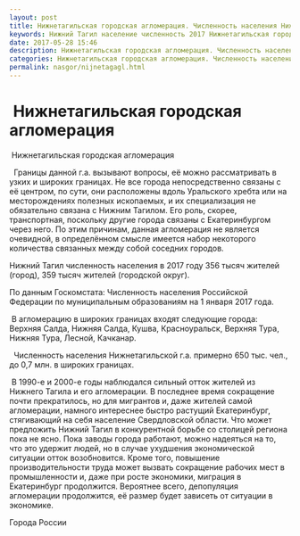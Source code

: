 ```yaml
---
layout: post
title: Нижнетагильская городская агломерация. Численность населения Нижнего Тагила
keywords: Нижний Тагил население численность 2017 Нижнетагильская городская агломерация
date: 2017-05-28 15:46
description: Нижнетагильская городская агломерация. Численность населения Нижнего Тагила 2017
categories: Нижнетагильская городская агломерация. Численность населения Нижнего Тагила 2017
permalink: nasgor/nijnetagagl.html
---
```


#  Нижнетагильская городская агломерация



 Нижнетагильская городская агломерация



  Границы данной г.а. вызывают вопросы, её можно рассматривать в узких и широких границах. 
Не все города непосредственно связаны с её центром, по сути, они расположены вдоль Уральского хребта или на месторождениях полезных ископаемых, и их специализация не обязательно связана с Нижним Тагилом. Его роль, скорее, транспортная, поскольку другие города связаны с Екатеринбургом через него.  По этим причинам, данная агломерация не является очевидной, в определённом смысле имеется набор некоторого количества связанных между собой соседних городов.




Нижний Тагил численность населения в 2017 году 356  тысяч жителей (город), 359 тысяч жителей (городской округ).
 



По данным Госкомстата: Численность населения Российской Федерации по муниципальным образованиям на 1 января 2017 года.



 В агломерацию в широких границах входят следующие города: Верхняя Салда, Нижняя Салда, Кушва, Красноуральск, Верхняя Тура, Нижняя Тура, Лесной, Качканар.





 
Численность населения Нижнетагильской г.а. примерно 650 тыс. чел., до 0,7 млн. в широких границах.






 В 1990-е и 2000-е годы наблюдался сильный отток жителей из Нижнего Тагила и его агломерации. 
В последнее время сокращение почти прекратилось, но для мигрантов и, даже жителей самой агломерации, намного интереснее быстро растущий Екатеринбург, стягивающий на себя население Свердловской области. 
Что может предложить Нижний Тагил в конкурентной борьбе со столицей региона пока не ясно. 
Пока заводы города работают, можно надеяться на то, что это удержит людей, но в случае ухудшения экономической ситуации отток возобновится. Кроме того, повышение производительности труда может вызвать сокращение рабочих мест в промышленности и, даже при росте экономики, миграция в Екатеринбург продолжится. 
Вероятнее всего, депопуляция агломерации продолжится, её размер будет зависеть от ситуации в экономике. 





Города России

		
